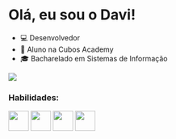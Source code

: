 # Olá, eu sou o Davi!  

- :computer: Desenvolvedor
- :open_book: Aluno na Cubos Academy
- :mortar_board: Bacharelado em Sistemas de Informação

<div>
  <a href="https://www.linkedin.com/in/odavibispo/" target="_blank"><img src="https://img.shields.io/badge/-LinkedIn-%230077B5?style=for-the-badge&logo=linkedin&logoColor=white" target="_blank"></a> 
</div>

<div>
  <h3>Habilidades:</h3>
  <img align="center height="30" width="40" src="https://cdn.jsdelivr.net/gh/devicons/devicon/icons/javascript/javascript-original.svg"/>
  <img align="center height="30" width="40" src="https://cdn.jsdelivr.net/gh/devicons/devicon/icons/nodejs/nodejs-original.svg"/>
  <img align="center height="30" width="40" src="https://cdn.jsdelivr.net/gh/devicons/devicon/icons/html5/html5-plain.svg"/>
  <img align="center height="30" width="40" src="https://cdn.jsdelivr.net/gh/devicons/devicon/icons/css3/css3-plain.svg"/>
          
</div>
